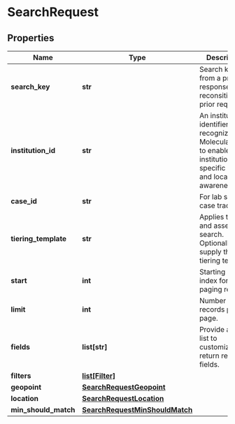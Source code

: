 # SearchRequest

## Properties
Name | Type | Description | Notes
------------ | ------------- | ------------- | -------------
**search_key** | **str** | Search key from a previous response to reconsititute a prior request. | [optional] 
**institution_id** | **str** | An institution identifier recognized by MolecularMatch to enable institution specific results and location awareness. | [optional] 
**case_id** | **str** | For lab specific case tracking. | [optional] 
**tiering_template** | **str** | Applies to drug and assertion search.  Optionally supply the tiering template. | [optional] 
**start** | **int** | Starting record index for paging results. | [optional] 
**limit** | **int** | Number of records per page. | [optional] [default to 20]
**fields** | **list[str]** | Provide a field list to customize the return records fields. | [optional] 
**filters** | [**list[Filter]**](Filter.md) |  | [optional] 
**geopoint** | [**SearchRequestGeopoint**](SearchRequestGeopoint.md) |  | [optional] 
**location** | [**SearchRequestLocation**](SearchRequestLocation.md) |  | [optional] 
**min_should_match** | [**SearchRequestMinShouldMatch**](SearchRequestMinShouldMatch.md) |  | [optional] 



